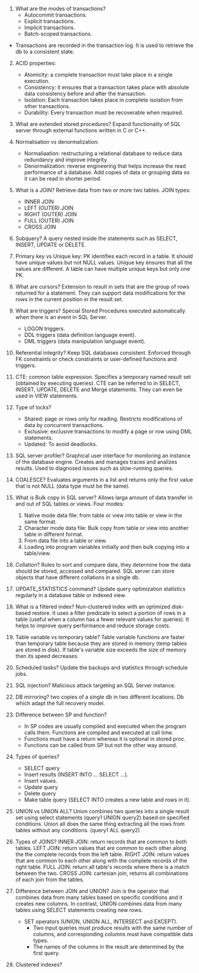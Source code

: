 1. What are the modes of transactions?
    - Autocommit transactions.
    - Explicit transactions.
    - Implicit transactions.
    - Batch-scoped transactions.
- Transactions are recorded in the transaction log. It is used to retrieve the db to a consistent state.
2. ACID properties:
    - Atomicity: a complete transaction must take place in a single execution.
    - Consistency: it ensures that a transaction takes place with absolute data consistency before and after the transaction.
    - Isolation: Each transaction takes place in complete isolation from other transactions.
    - Durability: Every transaction must be recoverable when required. 
3. What are extended stored procedures? Expand functionality of SQL server through external functions written in C or C++.
4. Normalisation vs denormalization: 
    - Normaliaation: restructuring a relational database to reduce data redundancy and improve integrity.
    - Denormalization: reverse engineering that helps increase the read performance of a database. Add copies of data or grouping data so it can be read in shorter period.
5. What is a JOIN? Retrieve data from two or more two tables. JOIN types:
    - INNER JOIN
    - LEFT (OUTER) JOIN
    - RIGHT (OUTER) JOIN
    - FULL (OUTER) JOIN
    - CROSS JOIN
6. Subquery? A query nested inside the statements such as SELECT, INSERT, UPDATE or DELETE. 
7. Primary key vs Unique key: PK identifies each record in a table. It should have unique values but not NULL values. Unique key ensures that all the values are different. A table can have multiple unique keys but only one PK.
8. What are cursors? Extension to result in sets that are the group of rows returned for a statement. They can support data modifications for the rows in the current position in the result set.
9. What are triggers? Special Stored Procedures executed automatically when there is an event in SQL Server.
    - LOGON triggers.
    - DDL triggers (data definition language event).
    - DML triggers (data manipulation language event).
10. Referential integrity? Keep SQL databases consistent. Enforced through FK constraints or check constraints or user-defined functions and triggers.
11. CTE: common table expression. Specifies a temporary named result set (obtained by executing queries). CTE can be referred to in SELECT, INSERT, UPDATE, DELETE and Merge statements. They can even be used in VIEW statements. 
12. Type of locks?
    - Shared: page or rows only for reading. Restricts modifications of data by concurrent transactions.
    - Exclusive: exclusive transactions to modify a page or row using DML statements.
    - Updated: To avoid deadlocks. 
13. SQL server profiler? Graphical user interface for monitoring an instance of the database engine. Creates and manages traces and analizes results. Used to diagnosed issues such as slow-running queries.
14. COALESCE? Evaluates arguments in a list and returns only the first value that is not NULL (data type must be the same).
15. What is Bulk copy in SQL server? Allows larga amount of data transfer in and out of SQL tables or views. Four modes:
    1. Native mode data file: from table or view into table or view in the same format.
    2. Character mode data file: Bulk copy from table or view into another table in different format.
    3. From data file into a table or view.
    4. Loading into program variables initially and then bulk copying into a table/view.
16. Collation? Rules to sort and compare data, they determine how the data should be stored, accessed and compared. SQL server can store objects that have different collations in a single db.
17. UPDATE_STATISTICS command? Update query optimization statistics regularly in a database table or indexed view. 
18. What is a filtered index? Nun-clustered index with an optimized disk-based restore. It uses a filter predicate to select a portion of rows in a table (useful when a column has a fewer relevant values for queries). It helps to improve query performance and reduce storage costs.
19. Table variable vs temporary table? Table variable functions are faster than temporary table because they are stored in memory (temp tables are stored in disk). If table's variable size exceeds the size of memory then its speed decreases.
20. Scheduled tasks? Update the backups and statistics through schedule jobs. 
21. SQL injection? Malicious attack targeting an SQL Server instance. 
22. DB mirroring? two copies of a single db in two different locations. Db which adapt the full recovery model. 
23. Difference between SP and function? 
    - In SP codes are usually compiled and executed when the program calls them. Functions are compiled and executed at call time.
    - Functions must have a return whereas it is optional in stored proc. 
    - Functions can be called from SP but not the other way around.
24. Types of queries?
    - SELECT query
    - Insert results (INSERT INTO ... SELECT ...).
    - Insert values.
    - Update query
    - Delete query
    - Make table query (SELECT INTO creates a new table and rows in it).
25. UNION vs UNION ALL? Union combines two queries into a single result set using select statements (query1 UNION query2) based on specified conditions. Union all does the same thing extracting all the rows from tables without any conditions. (query1 ALL query2)
26. Types of JOINS?
    INNER JOIN: return records that are common to both tables.
    LEFT JOIN: return values that are common to each other along the the complete records from the left table.
    RIGHT JOIN: return values that are common to each other along with the complete records of the right table.
    FULL JOIN: return all table's records where there is a match between the two. 
    CROSS JOIN: cartesian join, returns all combinations of each join from the tables.
27. Difference between JOIN and UNION? Join is the operator that combines data from many tables based on specific conditions and it creates new columns. In contrast, UNION combines data from many tables using SELECT statements creating new rows. 
    - SET operators (UNION, UNION ALL, INTERSECT and EXCEPT).
        - Two input queries must produce results with the same number of columns, and corresponding columns must have compatible data types. 
        - The names of the columns in the result are determined by the first query. 
        
28. Clustered indexes? 